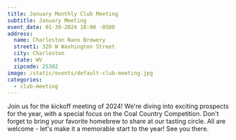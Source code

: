 ```yaml
---
title: January Monthly Club Meeting
subtitle: January Meeting
event_date: 01-30-2024 18:00 -0500
address:
  name: Charleston Nano Brewery
  street1: 320 W Washington Street
  city: Charleston
  state: WV
  zipcode: 25302
image: /static/events/default-club-meeting.jpg
categories:
  - club-meeting
---
```

Join us for the kickoff meeting of 2024! We're diving into exciting prospects for the year, with a special focus on the Coal Country Competition. Don't forget to bring your favorite homebrew to share at our tasting circle. All are welcome - let's make it a memorable start to the year! See you there.